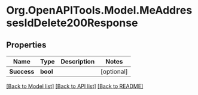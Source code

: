 # Org.OpenAPITools.Model.MeAddressesIdDelete200Response

## Properties

Name | Type | Description | Notes
------------ | ------------- | ------------- | -------------
**Success** | **bool** |  | [optional] 

[[Back to Model list]](../README.md#documentation-for-models) [[Back to API list]](../README.md#documentation-for-api-endpoints) [[Back to README]](../README.md)

